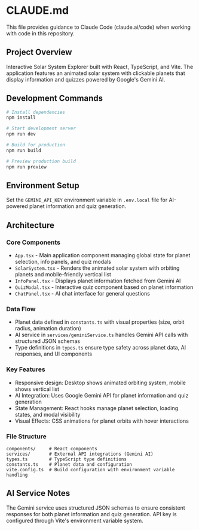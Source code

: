 # CLAUDE.md

This file provides guidance to Claude Code (claude.ai/code) when working with code in this repository.

## Project Overview

Interactive Solar System Explorer built with React, TypeScript, and Vite. The application features an animated solar system with clickable planets that display information and quizzes powered by Google's Gemini AI.

## Development Commands

```bash
# Install dependencies
npm install

# Start development server
npm run dev

# Build for production
npm run build

# Preview production build
npm run preview
```

## Environment Setup

Set the `GEMINI_API_KEY` environment variable in `.env.local` file for AI-powered planet information and quiz generation.

## Architecture

### Core Components
- `App.tsx` - Main application component managing global state for planet selection, info panels, and quiz modals
- `SolarSystem.tsx` - Renders the animated solar system with orbiting planets and mobile-friendly vertical list
- `InfoPanel.tsx` - Displays planet information fetched from Gemini AI
- `QuizModal.tsx` - Interactive quiz component based on planet information
- `ChatPanel.tsx` - AI chat interface for general questions

### Data Flow
- Planet data defined in `constants.ts` with visual properties (size, orbit radius, animation duration)
- AI service in `services/geminiService.ts` handles Gemini API calls with structured JSON schemas
- Type definitions in `types.ts` ensure type safety across planet data, AI responses, and UI components

### Key Features
- Responsive design: Desktop shows animated orbiting system, mobile shows vertical list
- AI Integration: Uses Google Gemini API for planet information and quiz generation
- State Management: React hooks manage planet selection, loading states, and modal visibility
- Visual Effects: CSS animations for planet orbits with hover interactions

### File Structure
```
components/     # React components
services/       # External API integrations (Gemini AI)
types.ts        # TypeScript type definitions
constants.ts    # Planet data and configuration
vite.config.ts  # Build configuration with environment variable handling
```

## AI Service Notes

The Gemini service uses structured JSON schemas to ensure consistent responses for both planet information and quiz generation. API key is configured through Vite's environment variable system.